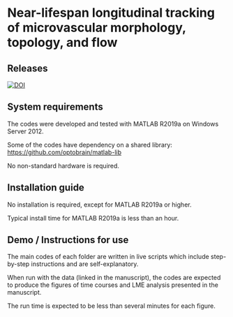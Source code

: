 # Near-lifespan longitudinal tracking of microvascular morphology, topology, and flow

## Releases
[![DOI](https://zenodo.org/badge/432599928.svg)](https://zenodo.org/badge/latestdoi/432599928)

## System requirements

The codes were developed and tested with MATLAB R2019a on Windows Server 2012.

Some of the codes have dependency on a shared library: https://github.com/optobrain/matlab-lib

No non-standard hardware is required.

## Installation guide

No installation is required, except for MATLAB R2019a or higher.

Typical install time for MATLAB R2019a is less than an hour.

## Demo / Instructions for use

The main codes of each folder are written in live scripts which include step-by-step instructions and are self-explanatory.

When run with the data (linked in the manuscript), the codes are expected to produce the figures of time courses and LME analysis presented in the manuscript.

The run time is expected to be less than several minutes for each figure.






